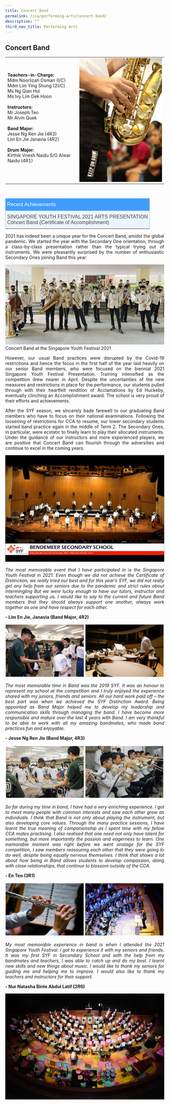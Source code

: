 ```yaml
---
title: Concert Band
permalink: /cca/performing-arts/concert-band/
description: ""
third_nav_title: Performing Arts
---
```

## **Concert Band**




| |  | 
| -------- | -------- | 
| **Teachers-in-Charge:** <br>Mdm Noorlizah Osman (I/C) <br>Mdm Lim Ying Shung (2I/C) <br>Ms Ng Qian Hui <br>Ms Ivy Lim Gek Hoon<br><br>**Instructors:** <br>Mr Joseph Teo <br>Mr Alvin Quek<br><br>**Band Major:** <br>Jesse Ng Ren Jie (4R3) <br>Lim En Jie Janavia (4R2)<br><br>**Drum Major:** <br>Kirthik Vnesh Naidu S/O Alwar Naidu (4R1)<br><br>     |  <img src="/images/Cca/cca-concertband-01.jpeg" alt="Keep on Going" style="width:400px" />    | 


<br>

<style type="text/css">
.tg  {border-collapse:collapse;border-color:#9ABAD9;border-spacing:0;}
.tg td{background-color:#EBF5FF;border-color:#9ABAD9;border-style:solid;border-width:1px;color:#444;
  font-family:Arial, sans-serif;font-size:14px;overflow:hidden;padding:10px 5px;word-break:normal;}
.tg th{background-color:#409cff;border-color:#9ABAD9;border-style:solid;border-width:1px;color:#fff;
  font-family:Arial, sans-serif;font-size:14px;font-weight:normal;overflow:hidden;padding:10px 5px;word-break:normal;}
.tg .tg-3jrd{border-color:inherit;font-family:"Lucida Sans Unicode", "Lucida Grande", sans-serif !important;font-size:medium;
  text-align:left;vertical-align:top}
</style>
<table class="tg">
<thead>
  <tr>
    <th class="tg-3jrd">Recent Achievements<br></th>
  </tr>
</thead>
<tbody>
  <tr>
    <td class="tg-3jrd">SINGAPORE YOUTH FESTIVAL 2021 ARTS PRESENTATION<br>
Concert Band (Certificate of Accomplishment)</td>
  </tr>
</tbody>
</table>


<p style="text-align:justify">2021 has indeed been a unique year for the Concert Band, amidst the global pandemic. We started the year with the Secondary One orientation, through a class-by-class presentation rather than the typical trying out of instruments. We were pleasantly surprised by the number of enthusiastic Secondary Ones joining Band this year.</p>

![Concert Band at the Singapore Youth Festival 2021](/images/Cca/cca-concertband-02.jpeg)
Concert Band at the Singapore Youth Festival 2021

<p style="text-align:justify">However, our usual Band practices were disrupted by the Covid-19 restrictions and hence the focus in the first half of the year laid heavily on our senior Band members, who were focused on the biennial 2021 Singapore Youth Festival Presentation. Training intensified as the competition drew nearer in April. Despite the uncertainties of the new measures and restrictions in place for the performance, our students pulled through with their heartfelt rendition of Acclamations by Ed Huckeby, eventually clinching an Accomplishment award. The school is very proud of their efforts and achievements.</p>

<p style="text-align:justify">After the SYF season, we sincerely bade farewell to our graduating Band members who have to focus on their national examinations. Following the loosening of restrictions for CCA to resume, our lower secondary students started band practice again in the middle of Term 2. The Secondary Ones, in particular, were ecstatic to finally learn to play their allocated instruments. Under the guidance of our instructors and more experienced players, we are positive that Concert Band can flourish through the adversities and continue to excel in the coming years.</p>

![Singapore Youth Festival competition day](/images/Cca/cca-concertband-03.jpeg)

<p style="text-align:justify; font-style:italic">The most memorable event that I have participated in is the Singapore Youth Festival in 2021. Even though we did not achieve the Certificate of Distinction, we really tried our best and for this year’s SYF, we did not really get any help from our seniors due to the pandemic and strict rules about intermingling But we were lucky enough to have our tutors, instructor and teachers supporting us. I would like to say to the current and future Band members that they should always support one another, always work together as one and have respect for each other.</p>

**- Lim En Jie, Janavia (Band Major, 4R2)**

![](/images/Cca/cca-concertband-04.jpg)
 
<p style="text-align:justify; font-style:italic">The most memorable time in Band was the 2019 SYF. It was an honour to represent my school at the competition and I truly enjoyed the experience shared with my juniors, friends and seniors. All our hard work paid off – the best part was when we achieved the SYF Distinction Award. Being appointed as Band Major helped me to develop my leadership and communication skills through managing the band. I have become more responsible and mature over the last 4 years with Band. I am very thankful to be able to work with all my amazing bandmates, who made band practices fun and enjoyable.</p>

**- Jesse Ng Ren Jie (Band Major, 4R3)**

 ![](/images/Cca/cca-concertband-05.jpg)
 
<p style="text-align:justify; font-style:italic">So far during my time in band, I have had a very enriching experience. I got to meet many people with common interests and saw each other grow as individuals. I think that Band is not only about playing the instrument, but also developing core values. Through the many practice sessions, I have learnt the true meaning of companionship as I spent time with my fellow CCA mates practising. I also realised that one need not only have talent for something, but more importantly the passion and eagerness to learn. One memorable moment was right before we went onstage for the SYF competition, I saw members reassuring each other that they were going to do well, despite being equally nervous themselves. I think that shows a lot about how being in Band allows students to develop compassion, along with close relationships, that continue to blossom outside of the CCA.</p>

**- En Teo (3R1)**

  ![](/images/Cca/cca-concertband-06.jpg)
	
<p style="text-align:justify; font-style:italic">My most memorable experience in band is when I attended the 2021 Singapore Youth Festival. I got to experience it with my seniors and friends. It was my first SYF in Secondary School and with the help from my bandmates and teachers, I was able to catch up and do my best. I learnt new skills and new things about music. I would like to thank my seniors for guiding me and helping me to improve. I would also like to thank my teachers and instructors for their support.</p>

**- Nur Natasha Binte Abdul Latif (2R6)**

 ![](/images/Cca/cca-concertband-07.jpg)